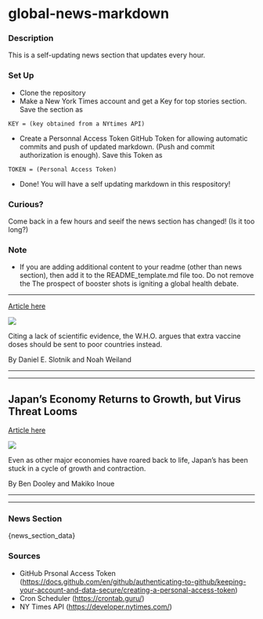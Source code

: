 # global-news-markdown

### Description 
This is a self-updating news section that updates every hour.

### Set Up 
* Clone the repository
* Make a New York Times account and get a Key for top stories section. Save the section as 
 ```
 KEY = (key obtained from a NYtimes API)
 ```
*  Create a Personnal Access Token GitHub Token for allowing automatic commits and push of updated markdown. (Push and commit authorization is enough). Save this Token as 
```
TOKEN = (Personal Access Token)
```
* Done! You will have a self updating markdown in this respository!

### Curious?
Come back in a few hours and seeif the news section has changed! (Is it too long?)

### Note
* If you are adding additional content to your readme (other than news section), then add it to the README_template.md file too. Do not remove the The prospect of booster shots is igniting a global health debate.
-----------------------------------------------------------------

[Article here](https://www.nytimes.com/2021/08/16/world/booster-shots-debate.html)

[![](https://static01.nyt.com/images/2021/08/13/us/13virus-briefing-vaccine-booster/merlin_186207246_c172b13a-c96a-494a-a2e3-5cded2f678c7-superJumbo.jpg)](https://www.nytimes.com/2021/08/16/world/booster-shots-debate.html)

Citing a lack of scientific evidence, the W.H.O. argues that extra vaccine doses should be sent to poor countries instead.

By Daniel E. Slotnik and Noah Weiland

* * *

* * *

Japan’s Economy Returns to Growth, but Virus Threat Looms
---------------------------------------------------------

[Article here](https://www.nytimes.com/2021/08/15/business/japan-economy-gdp-second-quarter.html)

[![](https://static01.nyt.com/images/2021/08/16/lens/16japan-economy/16japan-economy-superJumbo-v2.jpg)](https://www.nytimes.com/2021/08/15/business/japan-economy-gdp-second-quarter.html)

Even as other major economies have roared back to life, Japan’s has been stuck in a cycle of growth and contraction.

By Ben Dooley and Makiko Inoue

* * *

* * *

### News Section 
{news_section_data}


### Sources 
* GitHub Prsonal Access Token (https://docs.github.com/en/github/authenticating-to-github/keeping-your-account-and-data-secure/creating-a-personal-access-token)
* Cron Scheduler (https://crontab.guru/)
* NY Times API (https://developer.nytimes.com/)
